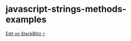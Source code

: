 # javascript-strings-methods-examples

[Edit on StackBlitz ⚡️](https://stackblitz.com/edit/javascript-strings-methods-examples)